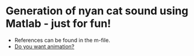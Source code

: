 # Generation of nyan cat sound using Matlab - just for fun!
* References can be found in the m-file.
* [Do you want animation?](https://github.com/elgar328/matlab-code-examples/tree/main/nyancat)
